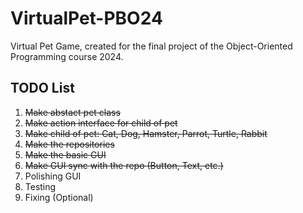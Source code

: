 # VirtualPet-PBO24

Virtual Pet Game, created for the final project of the Object-Oriented Programming course 2024.

## TODO List

1. ~~Make abstact pet class~~
2. ~~Make action interface for child of pet~~
3. ~~Make child of pet: Cat, Dog, Hamster, Parrot, Turtle, Rabbit~~
4. ~~Make the repositories~~
5. ~~Make the basic GUI~~
6. ~~Make GUI sync with the repo (Button, Text, etc.)~~
7. Polishing GUI
8. Testing
9. Fixing (Optional)
